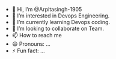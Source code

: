 - 👋 Hi, I’m @Arpitasingh-1905
- 👀 I’m interested in Devops Engineering.
- 🌱 I’m currently learning Devops coding.
- 💞️ I’m looking to collaborate on Team.
- 📫 How to reach me 
- 😄 Pronouns: ...
- ⚡ Fun fact: ...

<!---
Arpitasingh-1905/Arpitasingh-1905 is a ✨ special ✨ repository because its `README.md` (this file) appears on your GitHub profile.
You can click the Preview link to take a look at your changes.
--->
